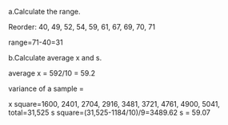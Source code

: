 a.Calculate the range.

Reorder: 40, 49, 52, 54, 59, 61, 67, 69, 70, 71

range=71-40=31

b.Calculate average x and s.

average x = 592/10 = 59.2

variance of a sample = 

x square=1600, 2401, 2704, 2916, 3481, 3721, 4761, 4900, 5041, total=31,525
s square=(31,525-1184/10)/9=3489.62
s = 59.07
